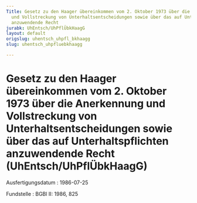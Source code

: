 ```yaml
---
Title: Gesetz zu den Haager übereinkommen vom 2. Oktober 1973 über die Anerkennung
  und Vollstreckung von Unterhaltsentscheidungen sowie über das auf Unterhaltspflichten
  anzuwendende Recht
jurabk: UhEntsch/UhPflÜbkHaagG
layout: default
origslug: uhentsch_uhpfl_bkhaagg
slug: uhentsch_uhpfluebkhaagg

---
```


# Gesetz zu den Haager übereinkommen vom 2. Oktober 1973 über die Anerkennung und Vollstreckung von Unterhaltsentscheidungen sowie über das auf Unterhaltspflichten anzuwendende Recht (UhEntsch/UhPflÜbkHaagG)

Ausfertigungsdatum
:   1986-07-25

Fundstelle
:   BGBl II: 1986, 825

